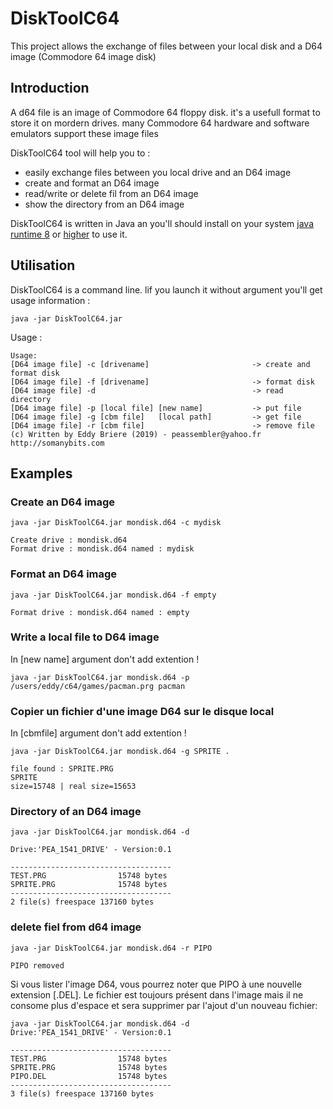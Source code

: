 # DiskToolC64

This project allows the exchange of files between your local disk and a D64 image (Commodore 64 image disk)

## Introduction

A d64 file is an image of Commodore 64 floppy disk. it's a usefull format to store it on mordern drives. many Commodore 64 hardware and software emulators support these image files

DiskToolC64 tool will help you to :

* easily exchange files between you local drive and an D64 image
* create and format an D64 image
* read/write or delete fil from an D64 image
* show the directory from an D64 image 

DiskToolC64 is written in Java an you'll should install on your system [java runtime 8](https://www.oracle.com/fr/java/technologies/javase-jre8-downloads.html) or [higher](https://www.oracle.com/java/technologies/javase-downloads.html) to use it.

## Utilisation

DiskToolC64 is a command line. lif you launch it without argument you'll get usage information :

 ```
java -jar DiskToolC64.jar 
 
 ```  
Usage :

 ```
Usage:
 [D64 image file] -c [drivename]                       -> create and format disk
 [D64 image file] -f [drivename]                       -> format disk
 [D64 image file] -d                                   -> read directory
 [D64 image file] -p [local file] [new name]           -> put file
 [D64 image file] -g [cbm file]   [local path]         -> get file
 [D64 image file] -r [cbm file]                        -> remove file
(c) Written by Eddy Briere (2019) - peassembler@yahoo.fr http://somanybits.com
 ``` 
## Examples

### Create an D64 image

 ```
java -jar DiskToolC64.jar mondisk.d64 -c mydisk

Create drive : mondisk.d64
Format drive : mondisk.d64 named : mydisk
 
 ``` 
 ### Format an D64 image

 ```
java -jar DiskToolC64.jar mondisk.d64 -f empty

Format drive : mondisk.d64 named : empty
 
 ``` 
 ### Write a local file to D64 image 

In [new name] argument don't add extention !

 ```
java -jar DiskToolC64.jar mondisk.d64 -p /users/eddy/c64/games/pacman.prg pacman
 
 ``` 
 
 ### Copier un fichier d'une image D64 sur le disque local

In [cbmfile] argument don't add extention !

 ```
java -jar DiskToolC64.jar mondisk.d64 -g SPRITE .
 
file found : SPRITE.PRG
SPRITE
size=15748 | real size=15653
 ``` 
### Directory of an D64 image
 
 ```
java -jar DiskToolC64.jar mondisk.d64 -d

Drive:'PEA_1541_DRIVE' - Version:0.1

------------------------------------
TEST.PRG                15748 bytes
SPRITE.PRG              15748 bytes
------------------------------------
2 file(s) freespace 137160 bytes
 ```
 
### delete fiel from d64 image
 
 ```
java -jar DiskToolC64.jar mondisk.d64 -r PIPO

PIPO removed
 ```
Si vous lister l'image D64, vous pourrez noter que PIPO à une nouvelle extension [.DEL]. Le fichier est toujours présent dans l'image mais il ne consome plus d'espace et sera supprimer par l'ajout d'un nouveau fichier:

 ```
java -jar DiskToolC64.jar mondisk.d64 -d
Drive:'PEA_1541_DRIVE' - Version:0.1

------------------------------------
TEST.PRG                15748 bytes
SPRITE.PRG              15748 bytes
PIPO.DEL                15748 bytes
------------------------------------
3 file(s) freespace 137160 bytes
 ```

